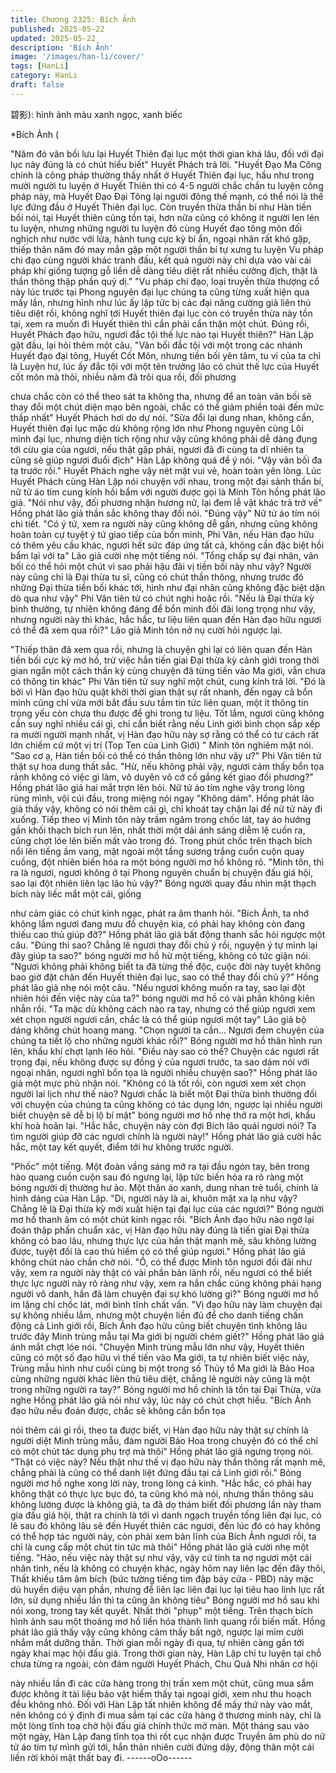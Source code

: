 ```yaml
---
title: Chương 2325: Bích Ảnh
published: 2025-05-22
updated: 2025-05-22
description: 'Bích Ảnh'
image: '/images/han-li/cover/'
tags: [HanLi]
category: HanLi
draft: false
---
```


碧影): hình ảnh màu xanh ngọc, xanh biếc

*Bích Ảnh (

"Năm đó vãn bối lưu lại Huyết Thiên đại lục một thời gian khá lâu,
đối với đại lục này đúng là có chút hiểu biết" Huyết Phách trả lời.
"Huyết Đạo Ma Công chính là công pháp thường thấy nhất ở
Huyết Thiên đại lục, hầu như trong mười người tu luyện ở Huyết
Thiên thì có 4-5 người chắc chắn tu luyện công pháp này, mà
Huyết Đạo Đại Tông lại người đông thế mạnh, có thể nói là thế
lực đứng đầu ở Huyết Thiên đại lục. Còn truyền thừa thần bí như
Hàn tiền bối nói, tại Huyết thiên cũng tồn tại, hơn nữa cũng có
không ít người len lén tu luyện, nhưng những người tu luyện đó
cùng Huyết đạo tông môn đối nghịch như nước với lửa, hành
tung cực kỳ bí ẩn, ngoại nhân rất khó gặp, thiếp thân năm đó may
mắn gặp một người thần bí tự xưng tu luyện Vu pháp chi đạo
cùng người khác tranh đấu, kết quả người này chỉ dựa vào vài cái
pháp khí giống tượng gỗ liền dễ dàng tiêu diệt rất nhiều cường
địch, thật là thần thông thập phần quỷ dị."
"Vu pháp chi đạo, loại truyền thừa thượng cổ này lúc trước tại
Phong nguyên đại lục chúng ta cũng từng xuất hiện qua mấy lần,
nhưng hình như lúc ấy lập tức bị các đại năng cường giả liên thủ
tiêu diệt rồi, không nghĩ tới Huyết thiên đại lục còn có truyền thừa
này tồn tại, xem ra muốn đi Huyết thiên thì cần phải cẩn thận một
chút.
Đúng rồi, Huyết Phách đạo hữu, ngươi đắc tội thế lực nào tại
Huyết thiên?" Hàn Lập gật đầu, lại hỏi thêm một câu.
"Vãn bối đắc tội với một trong các nhánh Huyết đạo đại tông,
Huyết Cốt Môn, nhưng tiền bối yên tâm, tu vi của ta chỉ là Luyện
hư, lúc ấy đắc tội với một tên trưởng lão có chút thế lực của
Huyết cốt môn mà thôi, nhiều năm đã trôi qua rồi, đối phương

chưa chắc còn có thể theo sát ta không tha, nhưng để an toàn
vãn bối sẽ thay đổi một chút diện mạo bên ngoài, chắc có thể
giảm phiền toái đến mức thấp nhất" Huyết Phách hơi do dự nói.
"Sửa đổi lại dung nhan, không cần, Huyết thiên đại lục mặc dù
không rộng lớn như Phong nguyên cùng Lôi minh đại lục, nhưng
diện tích rộng như vậy cũng không phải dễ dàng đụng tới cừu gia
của ngươi, nếu thật gặp phải, ngươi đã đi cùng ta dĩ nhiên ta
cũng sẽ giúp ngươi đuổi địch" Hàn Lập không quá để ý nói.
"Vậy vãn bối đa tạ trước rồi." Huyết Phách nghe vậy nét mặt vui
vẻ, hoàn toàn yên lòng.
Lúc Huyết Phách cùng Hàn Lập nói chuyện với nhau, trong một
đại sảnh thần bí, nữ tử áo tím cung kính hồi bẩm với người được
gọi là Minh Tôn hồng phát lão giả.
"Nói như vậy, đối phương nhận hương nữ, lại đem lễ vật khác trả
trở về" Hồng phát lão giả thần sắc không thay đổi nói.
"Đúng vậy"
Nữ tử áo tím nói chi tiết.
"Có ý tứ, xem ra người này cũng không dễ gần, nhưng cũng
không hoàn toàn cự tuyệt ý tứ giao tiếp của bổn minh, Phi Vân,
nếu Hàn đạo hữu có thêm yêu cầu khác, ngươi hết sức đáp ứng
tất cả, không cần đặc biệt hồi bẩm lại với ta" Lão giả cười nhẹ
một tiếng nói.
"Tổng chấp sự đại nhân, vãn bối có thể hỏi một chút vì sao phải
hậu đãi vị tiền bối này như vậy? Người này cũng chỉ là Đại thừa
tu sĩ, cũng có chút thần thông, nhưng trước đó những Đại thừa
tiền bối khác tới, hình như đại nhân cũng không đặc biệt dặn dò
qua như vậy" Phi Vân tiên tử có chút nghi hoặc rồi.
"Nếu là Đại thừa kỳ bình thường, tự nhiên không đáng để bổn
minh đối đãi long trọng như vậy, nhưng người này thì khác, hắc
hắc, tư liệu liên quan đến Hàn đạo hữu ngươi có thể đã xem qua
rồi?" Lão giả Minh tôn nở nụ cười hỏi ngược lại.

"Thiếp thân đã xem qua rồi, nhưng là chuyện ghi lại có liên quan
đến Hàn tiền bối cực kỳ mơ hồ, trừ việc hắn tiến giai Đại thừa kỳ
cảnh giới trong thời gian ngắn một cách thần kỳ cùng chuyện đã
từng tiến vào Ma giới, vẫn chưa có thông tin khác" Phi Vân tiên tử
suy nghĩ một chút, cung kính trả lời.
"Đó là bởi vì Hàn đạo hữu quật khởi thời gian thật sự rất nhanh,
đến ngay cả bổn minh cũng chỉ vừa mới bắt đầu sưu tầm tin tức
liên quan, một ít thông tin trọng yếu còn chưa thu được để ghi
trong tư liệu. Tốt lắm, ngươi cũng không cần suy nghĩ nhiều cái
gì, chỉ cần biết rằng nếu Linh giới bình chọn sắp xếp ra mười
người mạnh nhất, vị Hàn đạo hữu này sợ rằng có thể có tư cách
rất lớn chiếm cứ một vị trí (Top Ten của Linh Giới) " Minh tôn
nghiêm mặt nói.
"Sao cơ ạ, Hàn tiền bối có thể có thần thông lớn như vậy ư?" Phi
Vân tiên tử thật sự hoa dung thất sắc.
"Hừ, nếu không phải vậy, ngươi cảm thấy bổn tọa rảnh không có
việc gì làm, vô duyên vô cớ cố gắng kết giao đối phương?" Hồng
phát lão giả hai mắt trợn lên hỏi.
Nữ tử áo tím nghe vậy trong lòng rùng mình, vội cúi đầu, trong
miệng nói ngay "Không dám".
Hồng phát lão giả thấy vậy, không có nói thêm cái gì, chỉ khoát tay
chặn lại để nữ tử này đi xuống.
Tiếp theo vị Minh tôn này trầm ngâm trong chốc lát, tay áo hướng
gần khối thạch bích run lên, nhất thời một dải ánh sáng diễm lệ
cuốn ra, cũng chợt lóe lên biến mất vào trong đó.
Trong phút chốc trên thạch bích nổi lên tiếng ầm vang, mặt ngoài
một tầng sương trắng cuồn cuộn quay cuồng, đột nhiên biến hóa
ra một bóng người mơ hồ không rõ.
"Minh tôn, thì ra là ngươi, ngươi không ở tại Phong nguyên chuẩn
bị chuyện đấu giá hội, sao lại đột nhiên liên lạc lão hủ vậy?" Bóng
người quay đầu nhìn mặt thạch bích này liếc mắt một cái, giống

như cảm giác có chút kinh ngạc, phát ra âm thanh hỏi.
"Bích Ảnh, ta nhớ không lầm ngươi đang mưu đồ chuyện kia, có
phải hay không còn đang thiếu cao thủ giúp đỡ?" Hồng phát lão
giả bất động thanh sắc hỏi ngược một câu.
"Đúng thì sao? Chẳng lẽ ngươi thay đổi chủ ý rồi, nguyện ý tự
mình lại đây giúp ta sao?" bóng người mơ hồ hừ một tiếng, không
có tức giận nói.
"Ngươi không phải không biết ta đã từng thề độc, cuộc đời này
tuyệt không bao giờ đặt chân đến Huyết thiên đại lục, sao có thể
thay đổi chủ ý?” Hồng phát lão giả nhẹ nói một câu.
"Nếu ngươi không muốn ra tay, sao lại đột nhiên hỏi đến việc này
của ta?" bóng người mơ hồ có vài phần không kiên nhẫn rồi.
"Ta mặc dù không cách nào ra tay, nhưng có thể giúp ngươi xem
xét chọn người ngươi cần, chắc là có thể giúp ngươi một tay" Lão
giả bộ dáng không chút hoang mang.
"Chọn người ta cần... Ngươi đem chuyện của chúng ta tiết lộ cho
những người khác rồi?" Bóng người mơ hồ thân hình run lên,
khẩu khí chợt lạnh lẽo hỏi.
"Điều này sao có thể? Chuyện các ngươi rất trọng đại, nếu không
được sự đồng ý của ngươi trước, ta sao dám nói với ngoại nhân,
ngươi nghĩ bổn tọa là người nhiều chuyện sao?" Hồng phát lão
giả một mực phủ nhận nói.
"Không có là tốt rồi, còn ngươi xem xét chọn người lai lịch như
thế nào? Ngươi chắc là biết một Đại thừa bình thường đối với
chuyện của chúng ta cũng không có tác dụng lớn, ngược lại nhiều
người biết chuyện sẽ dễ bị lộ bí mật" bóng người mơ hồ nhẹ thở
ra một hơi, khẩu khí hoà hoãn lại.
"Hắc hắc, chuyện này còn đợi Bích lão quái ngươi nói? Ta tìm
người giúp đỡ các ngươi chính là người này!" Hồng phát lão giả
cười hắc hắc, một tay kết quyết, điểm tới hư không trước người.

"Phốc" một tiếng.
Một đoàn vầng sáng mở ra tại đầu ngón tay, bên trong hào quang
cuồn cuộn sau đó ngưng lại, lập tức biến hóa ra rõ ràng một bóng
người dị thường hư ảo.
Một thân áo xanh, dung nhan trẻ tuổi, chính là hình dáng của Hàn
Lập.
"Di, người này là ai, khuôn mặt xa lạ như vậy? Chẳng lẽ là Đại
thừa kỳ mới xuất hiện tại đại lục của các ngươi?" Bóng người mơ
hồ thanh âm có một chút kinh ngạc rồi.
"Bích Ảnh đạo hữu nào ngờ lại đoán thập phần chuẩn xác, vị Hàn
đạo hữu này đúng là tiến giai Đại thừa không có bao lâu, nhưng
thực lực của hắn thật mạnh mẽ, sâu không lường được, tuyệt đối
là cao thủ hiếm có có thể giúp ngươi." Hồng phát lão giả không
chút nào chần chờ nói.
"Ồ, có thể được Minh tôn ngươi đối đãi như vậy, xem ra người
này thật có vài phần bản lãnh rồi, nếu ngươi có thể biết thực lực
người này rõ ràng như vậy, xem ra hắn chắc cũng không phải
hạng người vô danh, hắn đã làm chuyện đại sự khó lường gì?"
Bóng người mơ hồ im lặng chỉ chốc lát, mới bình tĩnh chất vấn.
"Vị đạo hữu này làm chuyện đại sự không nhiều lắm, nhưng một
chuyện liền đủ để cho danh tiếng chấn động cả Linh giới rồi, Bích
Ảnh đạo hữu cũng biết chuyện tình không lâu trước đây Minh
trùng mẫu tại Ma giới bị người chém giết?" Hồng phát lão giả ánh
mắt chợt lóe nói.
"Chuyện Minh trùng mẫu lớn như vậy, Huyết thiên cũng có một số
đạo hữu vì thế tiến vào Ma giới, ta tự nhiên biết việc này, Trùng
mẫu hình như cuối cùng bị một trong số Thủy tổ Ma giới là Bảo
Hoa cùng những người khác liên thủ tiêu diệt, chẳng lẽ người này
cũng là một trong những người ra tay?" Bóng người mơ hồ chính
là tồn tại Đại Thừa, vừa nghe Hồng phát lão giả nói như vậy, lúc
này có chút chợt hiểu.
"Bích Ảnh đạo hữu nếu đoán được, chắc sẽ không cần bổn tọa

nói thêm cái gì rồi, theo ta được biết, vị Hàn đạo hữu này thật sự
chính là người diệt Minh trùng mẫu, đám người Bảo Hoa trong
chuyện đó có thể chỉ có một chút tác dụng phụ trợ mà thôi" Hồng
phát lão giả ngưng trọng nói.
"Thật có việc này? Nếu thật như thế vị đạo hữu này thần thông rất
mạnh mẽ, chẳng phải là cũng có thể danh liệt đứng đầu tại cả
Linh giới rồi." Bóng người mơ hồ nghe xong lời này, trong lòng cả
kinh.
"Hắc hắc, có phải hay không thật có thực lực bực đó, ta cũng khó
mà nói, nhưng thần thông sâu không lường được là không giả, ta
đã dọ thám biết đối phương lần này tham gia đấu giá hội, thật ra
chính là tới vì danh ngạch truyền tống liên đại lục, có lẽ sau đó
không lâu sẽ đến Huyết thiên các ngươi, đến lúc đó có hay không
có thể hợp tác người này, còn phải xem bản lĩnh của Bích Ảnh
ngươi rồi, ta chỉ là cung cấp một chút tin tức mà thôi" Hồng phát
lão giả cười nhẹ một tiếng.
"Hảo, nếu việc này thật sự như vậy, vậy cứ tính ta nợ ngươi một
cái nhân tình, nếu là không có chuyện khác, ngày hôm nay liên
lạc đến đây thôi, Thất khiếu tâm âm bích (bức tường tiếng tim đập
bảy cửa - PBD) này mặc dù huyền diệu vạn phần, nhưng để liên
lạc liên đại lục lại tiêu hao linh lực rất lớn, sử dụng nhiều lần thì ta
cũng ăn không tiêu" Bóng người mơ hồ sau khi nói xong, trong
tay kết quyết.
Nhất thời "phụp" một tiếng.
Trên thạch bích hình ảnh sau một thoáng mơ hồ liền hóa thành
linh quang rồi biến mất.
Hồng phát lão giả thấy vậy cũng không cảm thấy bất ngờ, ngược
lại mỉm cười nhắm mắt dưỡng thần.
Thời gian mỗi ngày đi qua, tự nhiên càng gần tới ngày khai mạc
hội đấu giá.
Trong thời gian này, Hàn Lập chỉ tu luyện tại chỗ chưa từng ra
ngoài, còn đám người Huyết Phách, Chu Quả Nhi nhân cơ hội

này nhiều lần đi các cửa hàng trong thị trấn xem một chút, cũng
mua sắm được không ít tài liệu bảo vật hiếm thấy tại ngoại giới,
xem như thu hoạch đều không nhỏ.
Đối với Hàn Lập tất nhiên không để mấy thứ này vào mắt, nên
không có ý định đi mua sắm tại các cửa hàng ở thương minh này,
chỉ là một lòng tĩnh toạ chờ hội đấu giá chính thức mở màn.
Một tháng sau vào một ngày, Hàn Lập đang tĩnh tọa thì rốt cục
nhận được Truyền âm phù do nữ tử áo tím tự mình gửi tới, hắn
thản nhiên cười đứng dậy, động thân một cái liền rời khỏi mật thất
bay đi.
------oOo------
